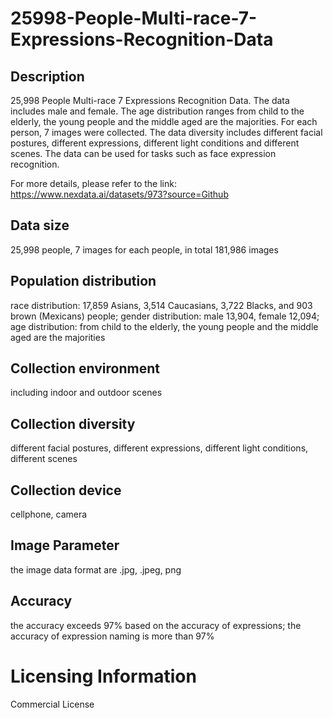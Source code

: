 # 25998-People-Multi-race-7-Expressions-Recognition-Data


## Description
25,998 People Multi-race 7 Expressions Recognition Data. The data includes male and female. The age distribution ranges from child to the elderly, the young people and the middle aged are the majorities. For each person, 7 images were collected. The data diversity includes different facial postures, different expressions, different light conditions and different scenes. The data can be used for tasks such as face expression recognition.

For more details, please refer to the link: https://www.nexdata.ai/datasets/973?source=Github


## Data size
25,998 people, 7 images for each people, in total 181,986 images

## Population distribution
race distribution: 17,859 Asians, 3,514 Caucasians, 3,722 Blacks, and 903 brown (Mexicans) people; gender distribution: male 13,904, female 12,094; age distribution: from child to the elderly, the young people and the middle aged are the majorities

## Collection environment
including indoor and outdoor scenes

## Collection diversity
different facial postures, different expressions, different light conditions, different scenes

## Collection device
cellphone, camera

## Image Parameter
the image data format are .jpg, .jpeg, png

## Accuracy
the accuracy exceeds 97% based on the accuracy of expressions; the accuracy of expression naming is more than 97%

# Licensing Information
Commercial License
